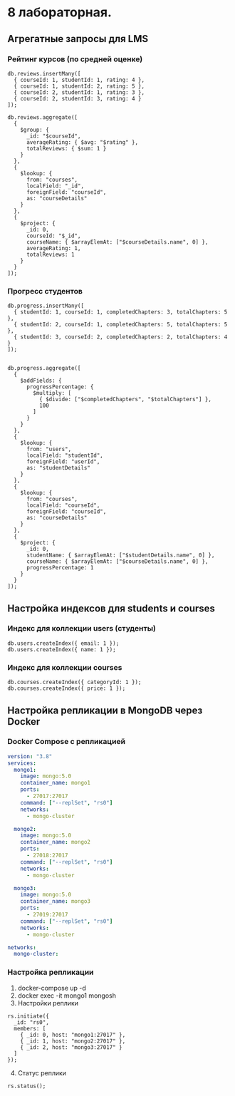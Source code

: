 # 8 лабораторная.

## Агрегатные запросы для LMS
### Рейтинг курсов (по средней оценке)
```mongodb
db.reviews.insertMany([
  { courseId: 1, studentId: 1, rating: 4 },
  { courseId: 1, studentId: 2, rating: 5 },
  { courseId: 2, studentId: 1, rating: 3 },
  { courseId: 2, studentId: 3, rating: 4 }
]);

db.reviews.aggregate([
  {
    $group: {
      _id: "$courseId",
      averageRating: { $avg: "$rating" },
      totalReviews: { $sum: 1 }
    }
  },
  {
    $lookup: {
      from: "courses",
      localField: "_id",
      foreignField: "courseId",
      as: "courseDetails"
    }
  },
  {
    $project: {
      _id: 0,
      courseId: "$_id",
      courseName: { $arrayElemAt: ["$courseDetails.name", 0] },
      averageRating: 1,
      totalReviews: 1
    }
  }
]);
```

### Прогресс студентов
```mongodb
db.progress.insertMany([
  { studentId: 1, courseId: 1, completedChapters: 3, totalChapters: 5 },
  { studentId: 2, courseId: 1, completedChapters: 5, totalChapters: 5 },
  { studentId: 3, courseId: 2, completedChapters: 2, totalChapters: 4 }
]);


db.progress.aggregate([
  {
    $addFields: {
      progressPercentage: {
        $multiply: [
          { $divide: ["$completedChapters", "$totalChapters"] },
          100
        ]
      }
    }
  },
  {
    $lookup: {
      from: "users",
      localField: "studentId",
      foreignField: "userId",
      as: "studentDetails"
    }
  },
  {
    $lookup: {
      from: "courses",
      localField: "courseId",
      foreignField: "courseId",
      as: "courseDetails"
    }
  },
  {
    $project: {
      _id: 0,
      studentName: { $arrayElemAt: ["$studentDetails.name", 0] },
      courseName: { $arrayElemAt: ["$courseDetails.name", 0] },
      progressPercentage: 1
    }
  }
]);
```

## Настройка индексов для students и courses
### Индекс для коллекции users (студенты)
```mongodb
db.users.createIndex({ email: 1 });
db.users.createIndex({ name: 1 });
```

### Индекс для коллекции courses
```mongodb
db.courses.createIndex({ categoryId: 1 });
db.courses.createIndex({ price: 1 });
```

## Настройка репликации в MongoDB через Docker
### Docker Compose с репликацией
```yaml
version: "3.8"
services:
  mongo1:
    image: mongo:5.0
    container_name: mongo1
    ports:
      - 27017:27017
    command: ["--replSet", "rs0"]
    networks:
      - mongo-cluster

  mongo2:
    image: mongo:5.0
    container_name: mongo2
    ports:
      - 27018:27017
    command: ["--replSet", "rs0"]
    networks:
      - mongo-cluster

  mongo3:
    image: mongo:5.0
    container_name: mongo3
    ports:
      - 27019:27017
    command: ["--replSet", "rs0"]
    networks:
      - mongo-cluster

networks:
  mongo-cluster:
```

### Настройка репликации
1. docker-compose up -d
2. docker exec -it mongo1 mongosh
3. Настройки реплики
```mongodb
rs.initiate({
  _id: "rs0",
  members: [
    { _id: 0, host: "mongo1:27017" },
    { _id: 1, host: "mongo2:27017" },
    { _id: 2, host: "mongo3:27017" }
  ]
});
```
4. Статус реплики
```mongodb
rs.status();
```